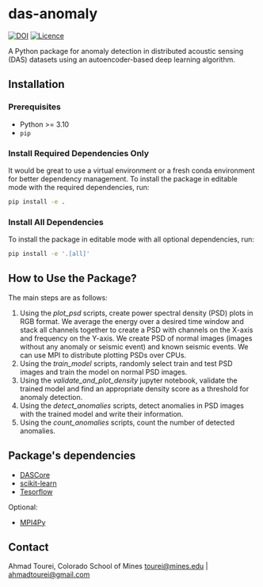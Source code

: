 # das-anomaly
[![DOI](https://zenodo.org/badge/823391484.svg)](https://zenodo.org/doi/10.5281/zenodo.12747212)
[![Licence](https://www.gnu.org/graphics/lgplv3-88x31.png)](https://www.gnu.org/licenses/lgpl.html)

A Python package for anomaly detection in distributed acoustic sensing (DAS) datasets using an autoencoder-based deep learning algorithm.

## Installation
### Prerequisites
- Python >= 3.10
- `pip`
### Install Required Dependencies Only
It would be great to use a virtual environment or a fresh conda environment for better dependency management.
To install the package in editable mode with the required dependencies, run:

```bash
pip install -e .
```
### Install All Dependencies 

To install the package in editable mode with all optional dependencies, run:

```bash
pip install -e '.[all]'
```

## How to Use the Package?
The main steps are as follows:
1. Using the _plot_psd_ scripts, create power spectral density (PSD) plots in RGB format. We average the energy over a desired time window and stack all channels together to create a PSD with channels on the X-axis and frequency on the Y-axis. We create PSD of normal images (images without any anomaly or seismic event) and known seismic events. We can use MPI to distribute plotting PSDs over CPUs. 
2. Using the _train_model_ scripts, randomly select train and test PSD images and train the model on normal PSD images. 
3. Using the _validate_and_plot_density_ jupyter notebook, validate the trained model and find an appropriate density score as a threshold for anomaly detection.
4. Using the _detect_anomalies_ scripts, detect anomalies in PSD images with the trained model and write their information.
5. Using the _count_anomalies_ scripts, count the number of detected anomalies.

## Package's dependencies
- [DASCore](https://dascore.org/)
- [scikit-learn](https://scikit-learn.org/stable/)
- [Tesorflow](https://www.tensorflow.org/install)

Optional:
- [MPI4Py](https://mpi4py.readthedocs.io/en/stable/install.html)

## Contact
Ahmad Tourei, Colorado School of Mines
tourei@mines.edu | ahmadtourei@gmail.com
